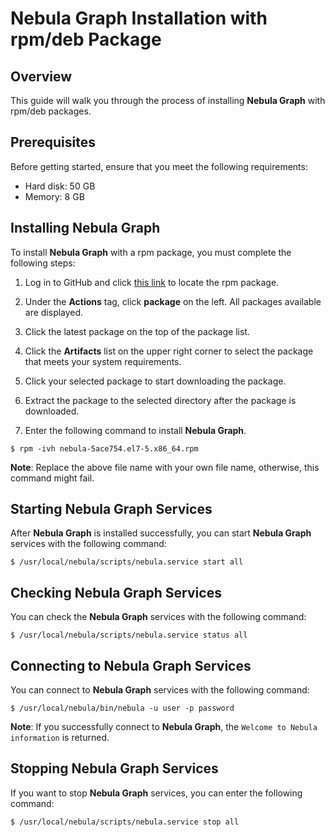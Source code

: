 # Nebula Graph Installation with rpm/deb Package

## Overview

This guide will walk you through the process of installing **Nebula Graph** with rpm/deb packages.

## Prerequisites

Before getting started, ensure that you meet the following requirements:

* Hard disk: 50 GB
* Memory: 8 GB

## Installing Nebula Graph

To install **Nebula Graph** with a rpm package, you must complete the following steps:

1. Log in to GitHub and click [this link](https://github.com/vesoft-inc/nebula/actions) to locate the rpm package.

2. Under the **Actions** tag, click **package** on the left. All packages available are displayed.

3. Click the latest package on the top of the package list.

4. Click the **Artifacts** list on the upper right corner to select the package that meets your system requirements.

5. Click your selected package to start downloading the package.

6. Extract the package to the selected directory after the package is downloaded.

7. Enter the following command to install **Nebula Graph**.

```shell
$ rpm -ivh nebula-5ace754.el7-5.x86_64.rpm
```

**Note**: Replace the above file name with your own file name, otherwise, this command might fail.

## Starting **Nebula Graph** Services

After **Nebula Graph** is installed successfully, you can start **Nebula Graph** services with the following command:

```shell
$ /usr/local/nebula/scripts/nebula.service start all
```

## Checking **Nebula Graph** Services

You can check the **Nebula Graph** services with the following command:

```shell
$ /usr/local/nebula/scripts/nebula.service status all
```

## Connecting to **Nebula Graph** Services

You can connect to **Nebula Graph** services with the following command:

```shell
$ /usr/local/nebula/bin/nebula -u user -p password
```

**Note**: If you successfully connect to **Nebula Graph**, the `Welcome to Nebula information` is returned.

## Stopping **Nebula Graph** Services

If you want to stop **Nebula Graph** services, you can enter the following command:

```shell
$ /usr/local/nebula/scripts/nebula.service stop all
```
